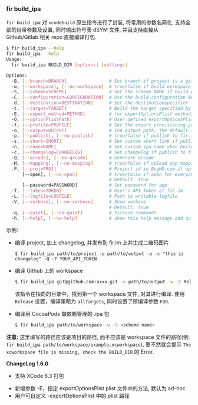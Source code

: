 ### fir build_ipa

`fir build_ipa` 对 `xcodebuild` 原生指令进行了封装, 将常用的参数名简化, 支持全部的自带参数及设置, 同时输出符号表 dSYM 文件, 并且支持直接从 Github/Gitlab 相关 repo 直接编译打包.

```sh
$ fir build_ipa --help
fir build_ipa --help
Usage:
  fir build_ipa BUILD_DIR [options] [settings]

Options:
  -B, [--branch=BRANCH]                # Set branch if project is a git repo, the default is `master`
  -w, [--workspace], [--no-workspace]  # true/false if build workspace
  -S, [--scheme=SCHEME]                # Set the scheme NAME if build workspace
  -C, [--configuration=CONFIGURATION]  # Use the build configuration NAME for building each target
  -d, [--destination=DESTINATION]      # Set the destinationspecifier
  -t, [--target=TARGET]                # Build the target specified by targetname
  -E, [--export_method=METHOD]         # for exportOptionsPlist method, ad-hoc as default
  -O, [--optionPlistPath]              # User defined exportOptionsPlist path
  -f, [--profile=PROFILE]              # Set the export provisioning profile
  -o, [--output=OUTPUT]                # IPA output path, the default is: BUILD_DIR/fir_build_ipa
  -p, [--publish], [--no-publish]      # true/false if publish to fir.im
  -s, [--short=SHORT]                  # Set custom short link if publish to fir.im
  -n, [--name=NAME]                    # Set custom ipa name when builded
  -c, [--changelog=CHANGELOG]          # Set changelog if publish to fir.im
  -Q, [--qrcode], [--no-qrcode]        # Generate qrcode
  -M, [--mapping], [--no-mapping]      # true/false if upload app mapping file to BugHD.com
  -P, [--proj=PROJ]                    # Project id in BugHD.com if upload app mapping file
      [--open], [--no-open]            # true/false if open for everyone, the default is: true
                                       # Default: true
      [--password=PASSWORD]            # Set password for app
  -T, [--token=TOKEN]                  # User's API Token at fir.im
  -L, [--logfile=LOGFILE]              # Path to writable logfile
  -V, [--verbose], [--no-verbose]      # Show verbose
                                       # Default: true
  -q, [--quiet], [--no-quiet]          # Silence commands
  -h, [--help], [--no-help]            # Show this help message and quit
```

示例:

- 编译 project, 加上 changelog, 并发布到 fir.im 上并生成二维码图片

  ```
  $ fir build_ipa path/to/project -o path/to/output -p -c "this is changelog" -Q -T YOUR_API_TOKEN
  ```

- 编译 Github 上的 workspace

  ```sh
  $ fir build_ipa git@github.com:xxxx.git -o path/to/output -w -C Release -t allTargets GCC_PREPROCESSOR_DEFINITIONS="FOO=bar"
  ```
  该指令在指向的目录中，找到第一个 workspace 文件, 对其进行编译. 使用 `Release` 设置，编译策略为 `allTargets`, 同时设置了预编译参数 `FOO`.

- 编译用 CocoaPods 做依赖管理的 .ipa 包

  ```sh
  $ fir build_ipa path/to/workspace -w -S <scheme name>
  ```
  
**注意:** 这里填写的路径应该是项目的路径, 而不应该是 workspace 文件的路径(例: `fir build_ipa path/to/workspace/example.xcworkspace`), 要不然就会提示 `The xcworkspace file is missing, check the BUILD_DIR` 的 Error.


**ChangeLog 1.6.0**

- 支持 XCode 8.3 打包      
 * 新增参数 -E，指定 exportOptionsPlist plist 文件中的方法, 默认为 ad-hoc
 * 用户可自定义 -exportOptionsPlist 中的 plist 路径
